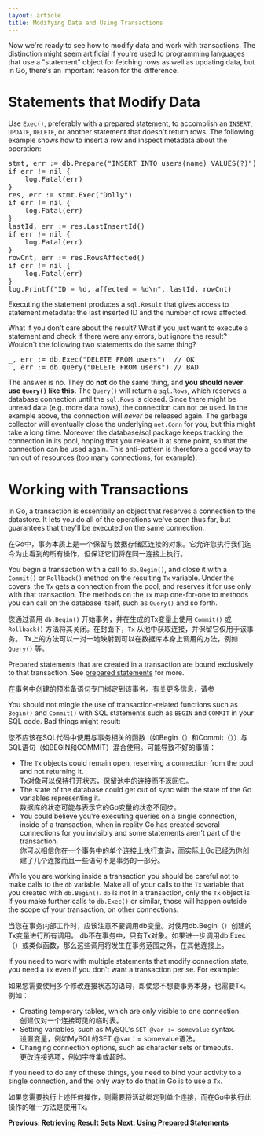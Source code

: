 ```yaml
---
layout: article
title: Modifying Data and Using Transactions
---
```


Now we're ready to see how to modify data and work with transactions. The
distinction might seem artificial if you're used to programming languages that
use a "statement" object for fetching rows as well as updating data, but in Go,
there's an important reason for the difference.

Statements that Modify Data
===========================

Use `Exec()`, preferably with a prepared statement, to accomplish an `INSERT`,
`UPDATE`, `DELETE`, or another statement that doesn't return rows. The following
example shows how to insert a row and inspect metadata about the operation:

<pre class="prettyprint lang-go">
stmt, err := db.Prepare("INSERT INTO users(name) VALUES(?)")
if err != nil {
	log.Fatal(err)
}
res, err := stmt.Exec("Dolly")
if err != nil {
	log.Fatal(err)
}
lastId, err := res.LastInsertId()
if err != nil {
	log.Fatal(err)
}
rowCnt, err := res.RowsAffected()
if err != nil {
	log.Fatal(err)
}
log.Printf("ID = %d, affected = %d\n", lastId, rowCnt)
</pre>

Executing the statement produces a `sql.Result` that gives access to statement
metadata: the last inserted ID and the number of rows affected.

What if you don't care about the result? What if you just want to execute a
statement and check if there were any errors, but ignore the result? Wouldn't
the following two statements do the same thing?

<pre class="prettyprint lang-go">
_, err := db.Exec("DELETE FROM users")  // OK
_, err := db.Query("DELETE FROM users") // BAD
</pre>

The answer is no. They do **not** do the same thing, and **you should never use
`Query()` like this.** The `Query()` will return a `sql.Rows`, which reserves a
database connection until the `sql.Rows` is closed.
Since there might be unread data (e.g. more data rows), the connection can not
be used. In the example above, the connection will *never* be released again.
The garbage collector will eventually close the underlying `net.Conn` for you,
but this might take a long time. Moreover the database/sql package keeps
tracking the connection in its pool, hoping that you release it at some point,
so that the connection can be used again.
This anti-pattern is therefore a good way to run out of resources (too many
connections, for example).

Working with Transactions
=========================

In Go, a transaction is essentially an object that reserves a connection to the
datastore. It lets you do all of the operations we've seen thus far, but
guarantees that they'll be executed on the same connection.

在Go中，事务本质上是一个保留与数据存储区连接的对象。它允许您执行我们迄今为止看到的所有操作，但保证它们将在同一连接上执行。

You begin a transaction with a call to `db.Begin()`, and close it with a
`Commit()` or `Rollback()` method on the resulting `Tx` variable. Under the
covers, the `Tx` gets a connection from the pool, and reserves it for use only
with that transaction. The methods on the `Tx` map one-for-one to methods you
can call on the database itself, such as `Query()` and so forth.

您通过调用 `db.Begin()` 开始事务，并在生成的Tx变量上使用 `Commit()` 或 `Rollback()` 方法将其关闭。在封面下，`Tx` 从池中获取连接，并保留它仅用于该事务。 Tx上的方法可以一对一地映射到可以在数据库本身上调用的方法，例如 `Query()` 等。

Prepared statements that are created in a transaction are bound exclusively to
that transaction. See [prepared statements](prepared.html) for more.

在事务中创建的预准备语句专门绑定到该事务。有关更多信息，请参

You should not mingle the use of transaction-related functions such as `Begin()`
and `Commit()` with SQL statements such as `BEGIN` and `COMMIT` in your SQL
code. Bad things might result:

您不应该在SQL代码中使用与事务相关的函数（如Begin（）和Commit（））与SQL语句（如BEGIN和COMMIT）混合使用。可能导致不好的事情：

* The `Tx` objects could remain open, reserving a connection from the pool and not returning it.  
  Tx对象可以保持打开状态，保留池中的连接而不返回它。
* The state of the database could get out of sync with the state of the Go variables representing it.  
  数据库的状态可能与表示它的Go变量的状态不同步。
* You could believe you're executing queries on a single connection, inside of a transaction, when in reality Go has created several connections for you invisibly and some statements aren't part of the transaction.  
  你可以相信你在一个事务中的单个连接上执行查询，而实际上Go已经为你创建了几个连接而且一些语句不是事务的一部分。

While you are working inside a transaction you should be careful not to make
calls to the `db` variable. Make all of your calls to the `Tx` variable that you
created with `db.Begin()`. `db` is not in a transaction, only the `Tx` object is.
If you make further calls to `db.Exec()` or similar, those will happen outside
the scope of your transaction, on other connections.

当您在事务内部工作时，应该注意不要调用db变量。对使用db.Begin（）创建的Tx变量进行所有调用。 db不在事务中，只有Tx对象。如果进一步调用db.Exec（）或类似函数，那么这些调用将发生在事务范围之外，在其他连接上。

If you need to work with multiple statements that modify connection state, you
need a `Tx` even if you don't want a transaction per se. For example:

如果您需要使用多个修改连接状态的语句，即使您不想要事务本身，也需要Tx。例如：

* Creating temporary tables, which are only visible to one connection.  
  创建仅对一个连接可见的临时表。
* Setting variables, such as MySQL's `SET @var := somevalue` syntax.  
  设置变量，例如MySQL的SET @var：= somevalue语法。
* Changing connection options, such as character sets or timeouts.  
  更改连接选项，例如字符集或超时。

If you need to do any of these things, you need to bind your activity to a
single connection, and the only way to do that in Go is to use a `Tx`.

如果您需要执行上述任何操作，则需要将活动绑定到单个连接，而在Go中执行此操作的唯一方法是使用Tx。

**Previous: [Retrieving Result Sets](retrieving.html)**
**Next: [Using Prepared Statements](prepared.html)**
